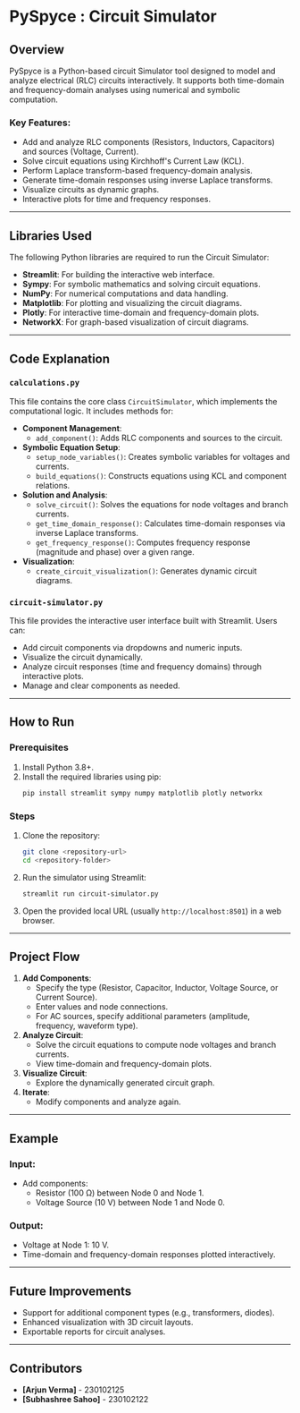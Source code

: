 
# PySpyce : Circuit Simulator

## Overview

PySpyce is a Python-based circuit Simulator tool designed to model and analyze electrical (RLC) circuits interactively. 
It supports both time-domain and frequency-domain analyses using numerical and symbolic computation.

### Key Features:
- Add and analyze RLC components (Resistors, Inductors, Capacitors) and sources (Voltage, Current).
- Solve circuit equations using Kirchhoff's Current Law (KCL).
- Perform Laplace transform-based frequency-domain analysis.
- Generate time-domain responses using inverse Laplace transforms.
- Visualize circuits as dynamic graphs.
- Interactive plots for time and frequency responses.

---

## Libraries Used

The following Python libraries are required to run the Circuit Simulator:

- **Streamlit**: For building the interactive web interface.
- **Sympy**: For symbolic mathematics and solving circuit equations.
- **NumPy**: For numerical computations and data handling.
- **Matplotlib**: For plotting and visualizing the circuit diagrams.
- **Plotly**: For interactive time-domain and frequency-domain plots.
- **NetworkX**: For graph-based visualization of circuit diagrams.

---

## Code Explanation

### `calculations.py`
This file contains the core class `CircuitSimulator`, which implements the computational logic. 
It includes methods for:

- **Component Management**:
  - `add_component()`: Adds RLC components and sources to the circuit.
- **Symbolic Equation Setup**:
  - `setup_node_variables()`: Creates symbolic variables for voltages and currents.
  - `build_equations()`: Constructs equations using KCL and component relations.
- **Solution and Analysis**:
  - `solve_circuit()`: Solves the equations for node voltages and branch currents.
  - `get_time_domain_response()`: Calculates time-domain responses via inverse Laplace transforms.
  - `get_frequency_response()`: Computes frequency response (magnitude and phase) over a given range.
- **Visualization**:
  - `create_circuit_visualization()`: Generates dynamic circuit diagrams.

### `circuit-simulator.py`
This file provides the interactive user interface built with Streamlit. 
Users can:
- Add circuit components via dropdowns and numeric inputs.
- Visualize the circuit dynamically.
- Analyze circuit responses (time and frequency domains) through interactive plots.
- Manage and clear components as needed.

---

## How to Run

### Prerequisites

1. Install Python 3.8+.
2. Install the required libraries using pip:
   ```bash
   pip install streamlit sympy numpy matplotlib plotly networkx
   ```

### Steps

1. Clone the repository:
   ```bash
   git clone <repository-url>
   cd <repository-folder>
   ```

2. Run the simulator using Streamlit:
   ```bash
   streamlit run circuit-simulator.py
   ```

3. Open the provided local URL (usually `http://localhost:8501`) in a web browser.

---

## Project Flow

1. **Add Components**:
   - Specify the type (Resistor, Capacitor, Inductor, Voltage Source, or Current Source).
   - Enter values and node connections.
   - For AC sources, specify additional parameters (amplitude, frequency, waveform type).
2. **Analyze Circuit**:
   - Solve the circuit equations to compute node voltages and branch currents.
   - View time-domain and frequency-domain plots.
3. **Visualize Circuit**:
   - Explore the dynamically generated circuit graph.
4. **Iterate**:
   - Modify components and analyze again.

---

## Example

### Input:
- Add components:
  - Resistor (100 Ω) between Node 0 and Node 1.
  - Voltage Source (10 V) between Node 1 and Node 0.

### Output:
- Voltage at Node 1: 10 V.
- Time-domain and frequency-domain responses plotted interactively.

---

## Future Improvements

- Support for additional component types (e.g., transformers, diodes).
- Enhanced visualization with 3D circuit layouts.
- Exportable reports for circuit analyses.

---

## Contributors

- **[Arjun Verma]** - 230102125
- **[Subhashree Sahoo]** - 230102122
